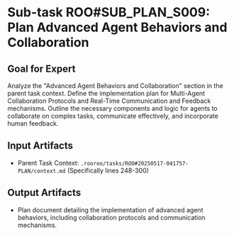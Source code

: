# Sub-task ROO#SUB_PLAN_S009: Plan Advanced Agent Behaviors and Collaboration

## Goal for Expert
Analyze the "Advanced Agent Behaviors and Collaboration" section in the parent task context. Define the implementation plan for Multi-Agent Collaboration Protocols and Real-Time Communication and Feedback mechanisms. Outline the necessary components and logic for agents to collaborate on complex tasks, communicate effectively, and incorporate human feedback.

## Input Artifacts
- Parent Task Context: `.rooroo/tasks/ROO#20250517-041757-PLAN/context.md` (Specifically lines 248-300)

## Output Artifacts
- Plan document detailing the implementation of advanced agent behaviors, including collaboration protocols and communication mechanisms.
